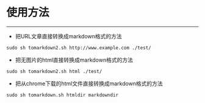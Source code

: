 # 使用方法

---


- 把URL文章直接转换成markdown格式的方法
```
sudo sh tomarkdown2.sh http://www.example.com ./test/
```

- 把无图片的html直接转换成markdown格式的方法
```
sudo sh tomarkdown2.sh html ./test/
```

- 把从chrome下载的html文件直接转换成markdown格式的方法
```
sudo sh tomarkdown.sh htmldir markdowndir
```